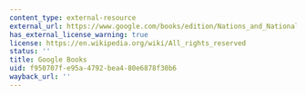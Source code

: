```yaml
---
content_type: external-resource
external_url: https://www.google.com/books/edition/Nations_and_Nationalism/SOnTDm0ocvMC?hl=en&gbpv=1
has_external_license_warning: true
license: https://en.wikipedia.org/wiki/All_rights_reserved
status: ''
title: Google Books
uid: f950707f-e95a-4792-bea4-80e6878f30b6
wayback_url: ''
---
```

